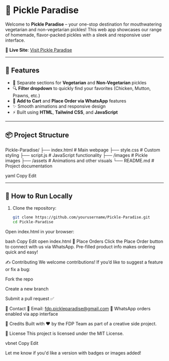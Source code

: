 # 🥒 Pickle Paradise

Welcome to **Pickle Paradise** – your one-stop destination for mouthwatering vegetarian and non-vegetarian pickles! This web app showcases our range of homemade, flavor-packed pickles with a sleek and responsive user interface.

🚀 **Live Site**: [Visit Pickle Paradise](https://celebrated-sopapillas-64bb04.netlify.app/)

---

## 📸 Features

- 🍗 Separate sections for **Vegetarian** and **Non-Vegetarian** pickles  
- 🔍 **Filter dropdown** to quickly find your favorites (Chicken, Mutton, Prawns, etc.)  
- 🛒 **Add to Cart** and **Place Order via WhatsApp** features  
- ✨ Smooth animations and responsive design  
- ⚡ Built using **HTML**, **Tailwind CSS**, and **JavaScript**

---

## 📦 Project Structure

Pickle-Paradise/ ├── index.html # Main webpage ├── style.css # Custom styling ├── script.js # JavaScript functionality ├── /images # Pickle images ├── /assets # Animations and other visuals └── README.md # Project documentation

yaml
Copy
Edit

---

## 🔧 How to Run Locally

1. Clone the repository:
   ```bash
   git clone https://github.com/yourusername/Pickle-Paradise.git
   cd Pickle-Paradise
Open index.html in your browser:

bash
Copy
Edit
open index.html
📲 Place Orders
Click the Place Order button to connect with us via WhatsApp. Pre-filled product info makes ordering quick and easy!

✍️ Contributing
We welcome contributions!
If you’d like to suggest a feature or fix a bug:

Fork the repo

Create a new branch

Submit a pull request ✅

📩 Contact
📧 Email: fdp.pickleparadise@gmail.com
💬 WhatsApp orders enabled via app interface

🧂 Credits
Built with ❤️ by the FDP Team as part of a creative side project.

📄 License
This project is licensed under the MIT License.

vbnet
Copy
Edit

Let me know if you'd like a version with badges or images added!
